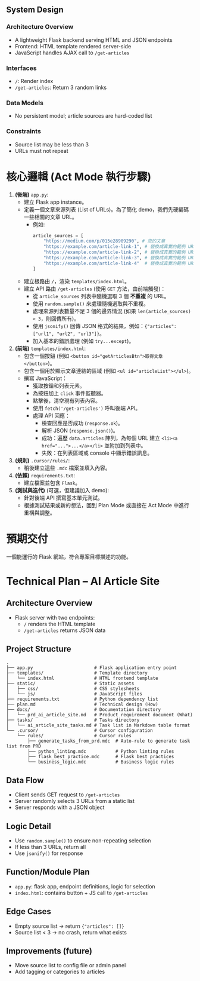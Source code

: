 ## System Design

### Architecture Overview
- A lightweight Flask backend serving HTML and JSON endpoints
- Frontend: HTML template rendered server-side
- JavaScript handles AJAX call to `/get-articles`

### Interfaces
- `/`: Render index
- `/get-articles`: Return 3 random links

### Data Models
- No persistent model; article sources are hard-coded list

### Constraints
- Source list may be less than 3
- URLs must not repeat



# 核心邏輯 (Act Mode 執行步驟)

1.  **(後端)** `app.py`:
    *   建立 Flask app instance。
    *   定義一個文章來源列表 (List of URLs)。為了簡化 demo，我們先硬編碼一些相關的文章 URL。
        *   例如:
            ```python
            article_sources = [
                "https://medium.com/p/015e28909290", # 您的文章
                "https://example.com/article-link-1", # 替換成真實的範例 URL
                "https://example.com/article-link-2", # 替換成真實的範例 URL
                "https://example.com/article-link-3", # 替換成真實的範例 URL
                "https://example.com/article-link-4"  # 替換成真實的範例 URL
            ]
            ```
    *   建立根路由 `/`，渲染 `templates/index.html`。
    *   建立 API 路由 `/get-articles` (使用 `GET` 方法，由前端觸發)：
        *   從 `article_sources` 列表中隨機選取 3 個 **不重複** 的 URL。
        *   使用 `random.sample()` 來處理隨機選取與不重複。
        *   處理來源列表數量不足 3 個的邊界情況 (如果 `len(article_sources) < 3`，則回傳所有)。
        *   使用 `jsonify()` 回傳 JSON 格式的結果，例如：`{"articles": ["url1", "url2", "url3"]}`。
        *   加入基本的錯誤處理 (例如 `try...except`)。
2.  **(前端)** `templates/index.html`:
    *   包含一個按鈕 (例如 `<button id="getArticlesBtn">取得文章</button>`)。
    *   包含一個用於顯示文章連結的區域 (例如 `<ul id="articleList"></ul>`)。
    *   撰寫 JavaScript：
        *   獲取按鈕和列表元素。
        *   為按鈕加上 `click` 事件監聽器。
        *   點擊後，清空現有列表內容。
        *   使用 `fetch('/get-articles')` 呼叫後端 API。
        *   處理 API 回應：
            *   檢查回應是否成功 (`response.ok`)。
            *   解析 JSON (`response.json()`)。
            *   成功：遍歷 `data.articles` 陣列，為每個 URL 建立 `<li><a href="...">...</a></li>` 並附加到列表中。
            *   失敗：在列表區域或 console 中顯示錯誤訊息。
3.  **(規則)** `.cursor/rules/`:
    *   稍後建立這些 `.mdc` 檔案並填入內容。
4.  **(依賴)** `requirements.txt`:
    *   建立檔案並包含 `Flask`。
5.  **(測試與迭代)** (可選，但建議加入 demo):
    *   針對後端 API 撰寫基本單元測試。
    *   根據測試結果或新的想法，回到 Plan Mode 或直接在 Act Mode 中進行重構與調整。

# 預期交付

一個能運行的 Flask 網站，符合專案目標描述的功能。




# Technical Plan – AI Article Site

## Architecture Overview
- Flask server with two endpoints:
  - `/` renders the HTML template
  - `/get-articles` returns JSON data

## Project Structure

```
.
├── app.py                       # Flask application entry point
├── templates/                   # Template directory
│   └── index.html               # HTML frontend template
├── static/                      # Static assets
│   ├── css/                     # CSS stylesheets
│   └── js/                      # JavaScript files
├── requirements.txt             # Python dependency list
├── plan.md                      # Technical design (How)
├── docs/                        # Documentation directory
│   └── prd_ai_article_site.md   # Product requirement document (What)
├── tasks/                       # Tasks directory
│   └── ai_article_site_tasks.md # Task list in Markdown table format
└── .cursor/                     # Cursor configuration
    └── rules/                   # Cursor rules
        ├── generate_tasks_from_prd.mdc  # Auto-rule to generate task list from PRD
        ├── python_linting.mdc           # Python linting rules
        ├── flask_best_practice.mdc      # Flask best practices
        └── business_logic.mdc           # Business logic rules
```

## Data Flow
- Client sends GET request to `/get-articles`
- Server randomly selects 3 URLs from a static list
- Server responds with a JSON object

## Logic Detail
- Use `random.sample()` to ensure non-repeating selection
- If less than 3 URLs, return all
- Use `jsonify()` for response

## Function/Module Plan
- `app.py`: flask app, endpoint definitions, logic for selection
- `index.html`: contains button + JS call to `/get-articles`

## Edge Cases
- Empty source list → return `{"articles": []}`
- Source list < 3 → no crash, return what exists

## Improvements (future)
- Move source list to config file or admin panel
- Add tagging or categories to articles
